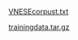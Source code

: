 [VNESEcorpust.txt](http://viet.jnlp.org/download-du-lieu-tu-vung-corpus)

[trainingdata.tar.gz](http://sourceforge.net/projects/jvnsegmenter/files/jvnsegmenter/JVnSegmenter/trainingdata.tar.gz/download)
